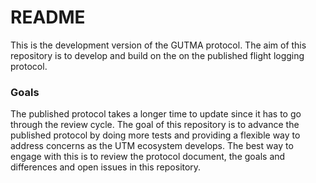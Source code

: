 # README #

This is the development version of the GUTMA protocol. The aim of this repository is to develop and build on the on the published flight logging protocol. 

### Goals ###

The published protocol takes a longer time to update since it has to go through the review cycle. The goal of this repository is to advance the published protocol by doing more tests and providing a flexible way to address concerns as the UTM ecosystem develops. The best way to engage with this is to review the protocol document, the goals and differences and open issues in this repository.